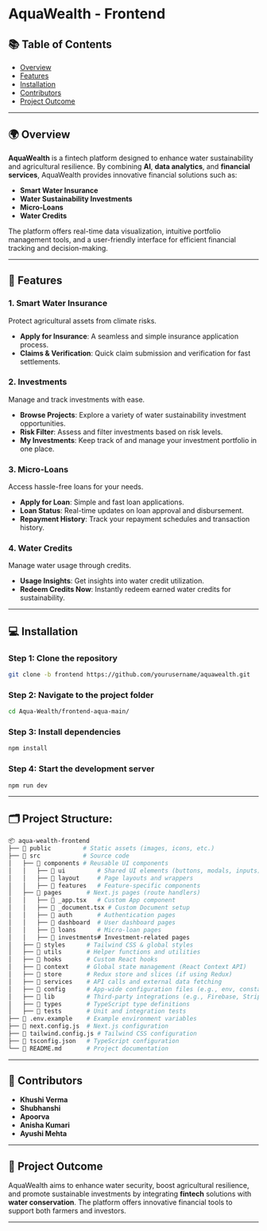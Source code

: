 
# AquaWealth - Frontend

## 📚 Table of Contents
- [Overview](#overview)
- [Features](#features)
- [Installation](#installation)
- [Contributors](#contributors)
- [Project Outcome](#project-outcome)

---

## 🌍 Overview
**AquaWealth** is a fintech platform designed to enhance water sustainability and agricultural resilience. By combining **AI**, **data analytics**, and **financial services**, AquaWealth provides innovative financial solutions such as:
- **Smart Water Insurance**
- **Water Sustainability Investments**
- **Micro-Loans**
- **Water Credits**

The platform offers real-time data visualization, intuitive portfolio management tools, and a user-friendly interface for efficient financial tracking and decision-making.

---

## 🔑 Features

### 1. **Smart Water Insurance**
Protect agricultural assets from climate risks.
- **Apply for Insurance**: A seamless and simple insurance application process.
- **Claims & Verification**: Quick claim submission and verification for fast settlements.

### 2. **Investments**
Manage and track investments with ease.
- **Browse Projects**: Explore a variety of water sustainability investment opportunities.
- **Risk Filter**: Assess and filter investments based on risk levels.
- **My Investments**: Keep track of and manage your investment portfolio in one place.

### 3. **Micro-Loans**
Access hassle-free loans for your needs.
- **Apply for Loan**: Simple and fast loan applications.
- **Loan Status**: Real-time updates on loan approval and disbursement.
- **Repayment History**: Track your repayment schedules and transaction history.

### 4. **Water Credits**
Manage water usage through credits.
- **Usage Insights**: Get insights into water credit utilization.
- **Redeem Credits Now**: Instantly redeem earned water credits for sustainability.

---

## 💻 Installation

### Step 1: Clone the repository
```bash
git clone -b frontend https://github.com/yourusername/aquawealth.git
```

### Step 2: Navigate to the project folder
```bash
cd Aqua-Wealth/frontend-aqua-main/
```

### Step 3: Install dependencies
```bash
npm install
```

### Step 4: Start the development server
```bash
npm run dev
```

---

## 🗂️ Project Structure:
```bash
📦 aqua-wealth-frontend
├── 📂 public         # Static assets (images, icons, etc.)
├── 📂 src            # Source code
│   ├── 📂 components # Reusable UI components
│   │   ├── 📂 ui         # Shared UI elements (buttons, modals, inputs)
│   │   ├── 📂 layout     # Page layouts and wrappers
│   │   ├── 📂 features   # Feature-specific components
│   ├── 📂 pages       # Next.js pages (route handlers)
│   │   ├── 📄 _app.tsx   # Custom App component
│   │   ├── 📄 _document.tsx # Custom Document setup
│   │   ├── 📂 auth       # Authentication pages
│   │   ├── 📂 dashboard  # User dashboard pages
│   │   ├── 📂 loans      # Micro-loan pages
│   │   ├── 📂 investments# Investment-related pages
│   ├── 📂 styles      # Tailwind CSS & global styles
│   ├── 📂 utils       # Helper functions and utilities
│   ├── 📂 hooks       # Custom React hooks
│   ├── 📂 context     # Global state management (React Context API)
│   ├── 📂 store       # Redux store and slices (if using Redux)
│   ├── 📂 services    # API calls and external data fetching
│   ├── 📂 config      # App-wide configuration files (e.g., env, constants)
│   ├── 📂 lib         # Third-party integrations (e.g., Firebase, Stripe)
│   ├── 📂 types       # TypeScript type definitions
│   ├── 📂 tests       # Unit and integration tests
├── 📄 .env.example    # Example environment variables
├── 📄 next.config.js  # Next.js configuration
├── 📄 tailwind.config.js # Tailwind CSS configuration
├── 📄 tsconfig.json   # TypeScript configuration
└── 📄 README.md       # Project documentation

```

---

## 👥 Contributors
- **Khushi Verma**
- **Shubhanshi** 
- **Apoorva**
- **Anisha Kumari**
- **Ayushi Mehta**

---

## 🌱 Project Outcome
AquaWealth aims to enhance water security, boost agricultural resilience, and promote sustainable investments by integrating **fintech** solutions with **water conservation**. The platform offers innovative financial tools to support both farmers and investors.

---

